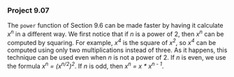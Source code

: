 ### Project 9.07
The `power` function of Section 9.6 can be made faster by having it calculate *x*<sup>*n*</sup> in a different way. We first notice that if *n* is a power of 2, then *x*<sup>*n*</sup> can be computed by squaring. For example, *x*<sup>*4*</sup> is the square of *x*<sup>*2*</sup>, so *x*<sup>*4*</sup> can be computed using only two multiplications instead of three. As it happens, this technique can be used even when *n* is not a power of 2. If *n* is even, we use the formula *x*<sup>*n*</sup><em> = (x</em><sup>*n/2*</sup><em>\)</em><sup>*2*</sup>. If *n* is odd, then *x*<sup>*n*</sup><em> = x \* x</em><sup><em>n - 1</em></sup>.
